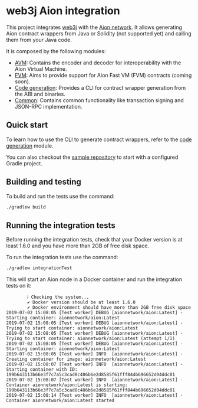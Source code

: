 web3j Aion integration
======================

This project integrates [web3j](https://web3j.io/) with the [Aion network](https://aion.network/).
It allows generating Aion contract wrappers from Java or Solidity (not supported yet) and
calling them  from your Java code.

It is composed by the following modules:

 * [AVM](avm): Contains the encoder and decoder for interoperability with the Aion Virtual Machine.
 * [FVM](fvm): Aims to provide support for Aion Fast VM (FVM) contracts (coming soon).
 * [Code generation](codegen): Provides a CLI for contract wrapper generation from the ABI and binaries.
 * [Common](common): Contains common functionality like transaction signing and JSON-RPC implementation.
  
## Quick start

To learn how to use the CLI to generate contract wrappers, refer to the [code generation](codegen) module.

You can also checkout the [sample repository](https://gitlab.com/web3j/web3j-aion-samples) to start with a configured 
Gradle project.

## Building and testing

To build and run the tests use the command:
```bash
./gradlew build
```

## Running the integration tests

Before running the integration tests, check that your Docker version is at least 1.6.0 and you have more than
2GB of free disk space. 

To run the integration tests use the command:
```bash
./gradlew integrationTest
```
This will start an Aion node in a Docker container and run the integration tests on it:
```
        ℹ︎ Checking the system...
        ✔ Docker version should be at least 1.6.0
        ✔ Docker environment should have more than 2GB free disk space
2019-07-02 15:08:05 [Test worker] DEBUG [aionnetwork/aion:Latest] - Starting container: aionnetwork/aion:Latest
2019-07-02 15:08:05 [Test worker] DEBUG [aionnetwork/aion:Latest] - Trying to start container: aionnetwork/aion:Latest
2019-07-02 15:08:05 [Test worker] DEBUG [aionnetwork/aion:Latest] - Trying to start container: aionnetwork/aion:Latest (attempt 1/1)
2019-07-02 15:08:05 [Test worker] DEBUG [aionnetwork/aion:Latest] - Starting container: aionnetwork/aion:Latest
2019-07-02 15:08:05 [Test worker] INFO  [aionnetwork/aion:Latest] - Creating container for image: aionnetwork/aion:Latest
2019-07-02 15:08:07 [Test worker] INFO  [aionnetwork/aion:Latest] - Starting container with ID: 199b643113b66e3f7c7a5c3cad8c486b6e2d8585f61fff844b696652d04ddc01
2019-07-02 15:08:07 [Test worker] INFO  [aionnetwork/aion:Latest] - Container aionnetwork/aion:Latest is starting: 199b643113b66e3f7c7a5c3cad8c486b6e2d8585f61fff844b696652d04ddc01
2019-07-02 15:08:14 [Test worker] INFO  [aionnetwork/aion:Latest] - Container aionnetwork/aion:Latest started
```



